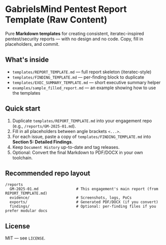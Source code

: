 # GabrielsMind Pentest Report Template (Raw Content)

Pure **Markdown templates** for creating consistent, iteratec-inspired pentest/security reports —
with no design and no code. Copy, fill in placeholders, and commit.

## What's inside
- `templates/REPORT_TEMPLATE.md` — full report skeleton (iteratec-style)
- `templates/FINDING_TEMPLATE.md` — per-finding block to duplicate
- `templates/EXEC_SUMMARY_TEMPLATE.md` — short executive summary helper
- `examples/sample_filled_report.md` — an example showing how to use the templates

## Quick start
1. Duplicate `templates/REPORT_TEMPLATE.md` into your engagement repo (e.g., `/reports/GM-2025-01.md`).
2. Fill in all placeholders between angle brackets `<...>`.
3. For each issue, paste a copy of `templates/FINDING_TEMPLATE.md` into **Section 5: Detailed Findings**.
4. Keep `Document History` up-to-date and tag releases.
5. Optional: Convert the final Markdown to PDF/DOCX in your own toolchain.

## Recommended repo layout
```
/reports
  GM-2025-01.md                 # This engagement's main report (from REPORT_TEMPLATE.md)
  evidence/                     # Screenshots, logs, PoCs
  exports/                      # Generated PDF/DOCX (if you convert)
  findings/                     # Optional: per-finding files if you prefer modular docs
```

## License
MIT — see `LICENSE`.
